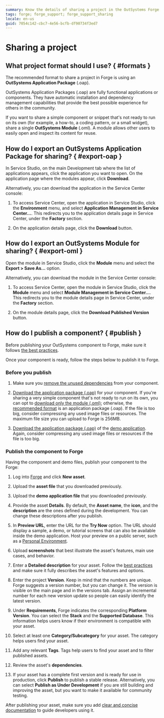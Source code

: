 ```yaml
---
summary: Know the details of sharing a project in the OutSystems Forge.
tags: forge; forge_support; forge_support_sharing
locale: en-us
guid: 7054c142-cbc7-4e56-bcfb-df90734f3ed7
---
```


# Sharing a project

## What project format should I use? { #formats }

The recommended format to share a project in Forge is using an **OutSystems Application Package** (.oap).

OutSystems Application Packages (.oap) are fully functional applications or components. They have automatic installation and dependency management capabilities that provide the best possible experience for others in the community.

If you want to share a simple component or snippet that's not ready to run on its own (for example, a how-to, a coding pattern, or a small widget), share a single **OutSystems Module** (.oml). A module allows other users to easily open and inspect its content for reuse.

## How do I export an OutSystems Application Package for sharing? { #export-oap }

In Service Studio, on the main Development tab where the list of applications appears, click the application you want to open. On the application page where the modules appear, click **Download**.

Alternatively, you can download the application in the Service Center console:

1. To access Service Center, open the application in Service Studio, click the **Environment** menu, and select **Application Management in Service Center...**. This redirects you to the application details page in Service Center, under the **Factory** section.

2. On the application details page, click the **Download** button.

## How do I export an OutSystems Module for sharing? { #export-oml }

Open the module in Service Studio, click the **Module** menu and select the **Export > Save As...** option.

Alternatively, you can download the module in the Service Center console:

1. To access Service Center, open the module in Service Studio, click the **Module** menu and select **Module Management in Service Center...**. This redirects you to the module details page in Service Center, under the **Factory** section.

2. On the module details page, click the **Download Published Version** button.

## How do I publish a component? { #publish }

Before publishing your OutSystems component to Forge, make sure it follows [the best practices](https://success.outsystems.com/Documentation/Best_Practices/Development/Forge_components_best_practices).

Once your component is ready, follow the steps below to publish it to Forge.

### Before you publish

1. Make sure you [remove the unused dependencies](https://success.outsystems.com/Documentation/11/Getting_started/Service_Studio_Tips_and_Tricks#Make_sure_you_Remove_Unused_Dependencies) from your component.

1. [Download the application package (.oap)](#export-oap) for your component. If you're sharing a very simple component that's not ready to run on its own, you can opt to [download only the module (.oml)](#export-oml); otherwise, the [recommended format](#formats) is an application package (.oap). If the file is too big, consider compressing any used image files or resources. The maximum file size you can upload to Forge is 256MB.

1. [Download the application package (.oap)](#export-oap) of the [demo application](https://success.outsystems.com/Documentation/Best_Practices/Development/Forge_components_best_practices#demo). Again, consider compressing any used image files or resources if the file is too big.

### Publish the component to Forge

Having the component and demo files, publish your component to the Forge:

1. Log into [Forge](https://www.outsystems.com/forge/) and click **New asset**.

1. Upload the **asset file** that you downloaded previously.

1. Upload the **demo application file** that you downloaded previously.

1. Provide the asset **Details**. By default, the **Asset name**, the **icon**, and the **description** are the ones defined during the development. You can change these descriptions after you publish.

1. In **Preview URL**, enter the URL for the **Try Now** option. The URL should display a sample, a demo, or tutorial screens that can also be available inside the demo application. Host your preview on a public server, such as a [Personal Environment](https://success.outsystems.com/Support/Licensing/What_is_an_OutSystems_Personal_Environment).

1. Upload **screenshots** that best illustrate the asset's features, main use cases, and behavior.

1. Enter a **Detailed description** for your asset. Follow the [best practices](https://success.outsystems.com/Documentation/Best_Practices/Development/Forge_components_best_practices#name-desc) and make sure it fully describes the asset's features and options.

1. Enter the project **Version**. Keep in mind that the numbers are unique. Forge suggests a version number, but you can change it. The version is visible on the main page and in the versions tab. Assign an incremental number for each new version update so people can easily identify the latest version.

1. Under **Requirements**, Forge indicates the corresponding **Platform Version**. You can select the **Stack** and the **Supported Database**. This information helps users know if their environment is compatible with your asset.

1. Select at least one **Category/Subcategory** for your asset. The category helps users find your asset.

1. Add any relevant **Tags**. Tags help users to find your asset and to filter published assets.

1. Review the asset's **dependencies**.

1. If your asset has a complete first version and is ready for use in production, click **Publish** to publish a stable release. Alternatively, you can select **Publish as Under Development** if you are still building and improving the asset, but you want to make it available for community testing.

After publishing your asset, make sure you add [clear and concise documentation](https://success.outsystems.com/Documentation/Best_Practices/Development/Forge_components_best_practices#docs) to guide developers using it.
